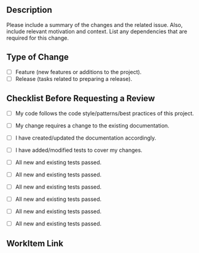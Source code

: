 ## Description

Please include a summary of the changes and the related issue. Also, include relevant motivation and context. List any dependencies that are required for this change.

## Type of Change

- [ ] Feature (new features or additions to the project).
- [ ] Release (tasks related to preparing a release).

## Checklist Before Requesting a Review

- [ ] My code follows the code style/patterns/best practices of this project.
- [ ] My change requires a change to the existing documentation.
- [ ] I have created/updated the documentation accordingly.
- [ ] I have added/modified tests to cover my changes.

- [ ] All new and existing tests passed.
- [ ] All new and existing tests passed.
- [ ] All new and existing tests passed.
- [ ] All new and existing tests passed.
- [ ] All new and existing tests passed.
- [ ] All new and existing tests passed.

## WorkItem Link
